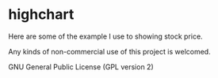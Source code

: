 # highchart
Here are some of the example I use to showing stock price.

Any kinds of non-commercial use of this project is welcomed.

GNU General Public License (GPL version 2)
